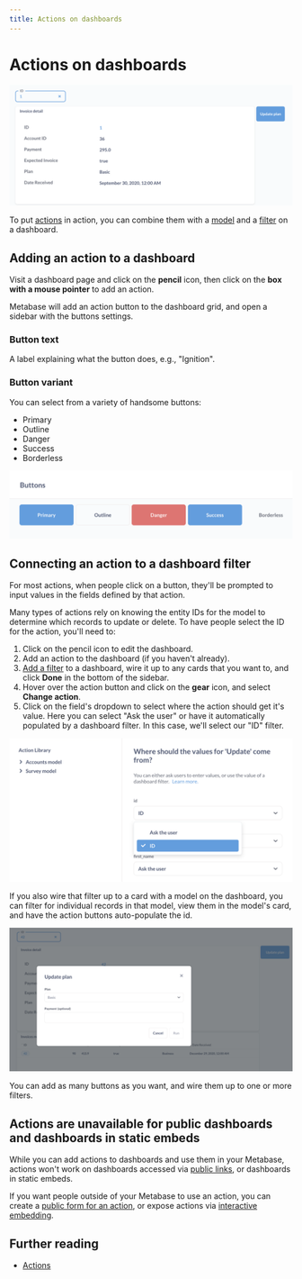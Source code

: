 ```yaml
---
title: Actions on dashboards
---
```


# Actions on dashboards

![Dashboard with filter, action button, and detail card view](./images/dashboard-filter-action.png)

To put [actions](../actions/start.md) in action, you can combine them with a [model](../data-modeling/models.md) and a [filter](./filters.md) on a dashboard.

## Adding an action to a dashboard

Visit a dashboard page and click on the **pencil** icon, then click on the **box with a mouse pointer** to add an action.

Metabase will add an action button to the dashboard grid, and open a sidebar with the buttons settings.

### Button text

A label explaining what the button does, e.g., "Ignition".

### Button variant

You can select from a variety of handsome buttons:

- Primary
- Outline
- Danger
- Success
- Borderless

![Button types](./images/buttons.png)

## Connecting an action to a dashboard filter

For most actions, when people click on a button, they'll be prompted to input values in the fields defined by that action.

Many types of actions rely on knowing the entity IDs for the model to determine which records to update or delete. To have people select the ID for the action, you'll need to:

1. Click on the pencil icon to edit the dashboard.
2. Add an action to the dashboard (if you haven't already).
3. [Add a filter](./filters.md) to a dashboard, wire it up to any cards that you want to, and click **Done** in the bottom of the sidebar.
4. Hover over the action button and click on the **gear** icon, and select **Change action**.
5. Click on the field's dropdown to select where the action should get it's value. Here you can select "Ask the user" or have it automatically populated by a dashboard filter. In this case, we'll select our "ID" filter.

![Wiring up an action button to a dashboard filter](./images/id-value.png)

If you also wire that filter up to a card with a model on the dashboard, you can filter for individual records in that model, view them in the model's card, and have the action buttons auto-populate the id.

![Button form](./images/button-form.png)

You can add as many buttons as you want, and wire them up to one or more filters.

## Actions are unavailable for public dashboards and dashboards in static embeds

While you can add actions to dashboards and use them in your Metabase, actions won't work on dashboards accessed via [public links](./introduction.md#sharing-dashboards-with-public-links), or dashboards in static embeds.

If you want people outside of your Metabase to use an action, you can create a [public form for an action](../actions/custom.md#make-public), or expose actions via [interactive embedding](../embedding/interactive-embedding.md).

## Further reading

- [Actions](../actions/start.md)
